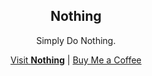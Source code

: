 <div align="center">
  <h2>Nothing</h2>
  <p>Simply Do Nothing.</p>
  <a href="https://nothing.laurenbirts.dev/">Visit <strong>Nothing</strong></a> | <a href="https://buymeacoffee.com/lbirts">Buy Me a Coffee</a>
</div>